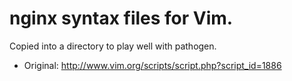 # nginx syntax files for Vim.

Copied into a directory to play well with pathogen.

* Original: http://www.vim.org/scripts/script.php?script_id=1886
